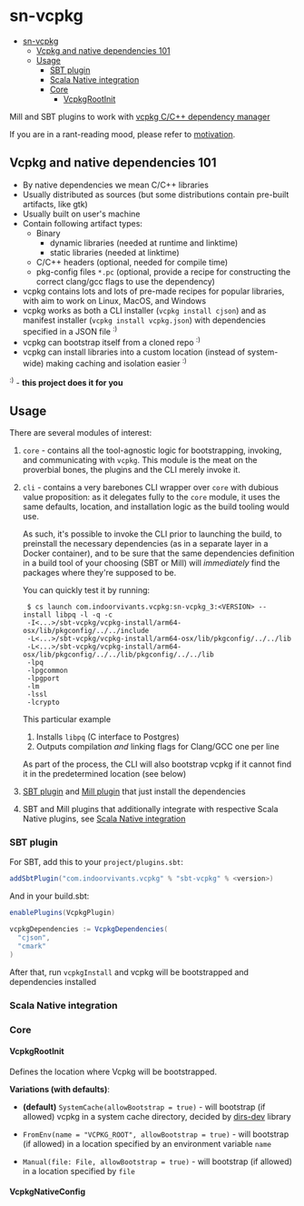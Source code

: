 # sn-vcpkg

<!--toc:start-->
- [sn-vcpkg](#sn-vcpkg)
  - [Vcpkg and native dependencies 101](#vcpkg-and-native-dependencies-101)
  - [Usage](#usage)
    - [SBT plugin](#sbt-plugin)
    - [Scala Native integration](#scala-native-integration)
    - [Core](#core)
      - [VcpkgRootInit](#vcpkgrootinit)
<!--toc:end-->

Mill and SBT plugins to work with [vcpkg C/C++ dependency manager](https://vcpkg.io/en/index.html) 

If you are in a rant-reading mood, please refer to [motivation](/docs/motivation.md).

## Vcpkg and native dependencies 101

- By native dependencies we mean C/C++ libraries
- Usually distributed as sources (but some distributions contain pre-built artifacts, like gtk)
- Usually built on user's machine
- Contain following artifact types:
  - Binary
      - dynamic libraries (needed at runtime and linktime)
      - static libraries (needed at linktime)
  - C/C++ headers (optional, needed for compile time)
  - pkg-config files `*.pc` (optional, provide a recipe for constructing the correct clang/gcc flags to use the dependency)
- vcpkg contains lots and lots of pre-made recipes for popular libraries, with aim to work on Linux, MacOS, and Windows
- vcpkg works as both a CLI installer (`vcpkg install cjson`) and as 
  manifest installer (`vcpkg install vcpkg.json`) with dependencies specified in a JSON file <sup>:)</sup>
- vcpkg can bootstrap itself from a cloned repo <sup>:)</sup>
- vcpkg can install libraries into a custom location (instead of system-wide) making caching and isolation easier <sup>:)</sup>


<sup>:)</sup> - **this project does it for you**

## Usage 

There are several modules of interest:

1. `core` - contains all the tool-agnostic logic for bootstrapping, invoking, and communicating with `vcpkg`.
   This module is the meat on the proverbial bones, the plugins and the CLI merely invoke it.

2. `cli` - contains a very barebones CLI wrapper over `core` with dubious value proposition:
   as it delegates fully to the `core` module, it uses the same defaults, location, and installation logic 
   as the build tooling would use.

   As such, it's possible to invoke the CLI prior to launching the build, to preinstall the necessary dependencies (as in a separate layer in a Docker container), and to be sure that the same dependencies definition in a build tool of your choosing (SBT or Mill) will _immediately_ find the packages where they're supposed to be.

   You can quickly test it by running:

   ```
    $ cs launch com.indoorvivants.vcpkg:sn-vcpkg_3:<VERSION> -- install libpq -l -q -c
    -I<...>/sbt-vcpkg/vcpkg-install/arm64-osx/lib/pkgconfig/../../include
    -L<...>/sbt-vcpkg/vcpkg-install/arm64-osx/lib/pkgconfig/../../lib
    -L<...>/sbt-vcpkg/vcpkg-install/arm64-osx/lib/pkgconfig/../../lib/pkgconfig/../../lib
    -lpq
    -lpgcommon
    -lpgport
    -lm
    -lssl
    -lcrypto
   ```

   This particular example
   1. Installs `libpq` (C interface to Postgres)
   2. Outputs compilation _and_ linking flags for Clang/GCC one per line
    
   As part of the process, the CLI will also bootstrap vcpkg if it cannot find it in the predetermined location (see below)

3. [SBT plugin](#sbt-plugin) and [Mill plugin](#mill-plugin) that just install the dependencies
4. SBT and Mill plugins that additionally integrate with respective Scala Native plugins, see [Scala Native integration](#scala-native-integration)

### SBT plugin

For SBT, add this to your `project/plugins.sbt`:

```scala
addSbtPlugin("com.indoorvivants.vcpkg" % "sbt-vcpkg" % <version>)
```

And in your build.sbt:

```scala
enablePlugins(VcpkgPlugin)

vcpkgDependencies := VcpkgDependencies(
  "cjson",
  "cmark"
)
```

After that, run `vcpkgInstall` and vcpkg will be bootstrapped and dependencies installed


### Scala Native integration

### Core

#### VcpkgRootInit

Defines the location where Vcpkg will be bootstrapped.

**Variations (with defaults)**:

- **(default)** `SystemCache(allowBootstrap = true)` - will bootstrap (if allowed) vcpkg in a 
  system cache directory, decided by [dirs-dev](https://github.com/dirs-dev/directories-jvm#introduction) library

- `FromEnv(name = "VCPKG_ROOT", allowBootstrap = true)` - will bootstrap (if allowed) 
  in a location specified by an environment variable `name`

- `Manual(file: File, allowBootstrap = true)` - will bootstrap (if allowed) in 
  a location specified by `file`

#### VcpkgNativeConfig

```scala mdoc 


